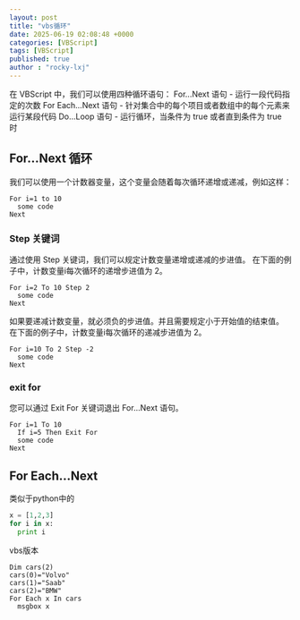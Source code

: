 ```yaml
---
layout: post
title: "vbs循环"
date: 2025-06-19 02:08:48 +0000
categories: [VBScript]
tags: [VBScript]
published: true
author : "rocky-lxj"
---
```

在 VBScript 中，我们可以使用四种循环语句：
For...Next 语句 - 运行一段代码指定的次数
For Each...Next 语句 - 针对集合中的每个项目或者数组中的每个元素来运行某段代码
Do...Loop 语句 - 运行循环，当条件为 true 或者直到条件为 true 时

## For...Next 循环
我们可以使用一个计数器变量，这个变量会随着每次循环递增或递减，例如这样：
```
For i=1 to 10
  some code
Next
```
### Step 关键词
通过使用 Step 关键词，我们可以规定计数变量递增或递减的步进值。
在下面的例子中，计数变量i每次循环的递增步进值为 2。
```
For i=2 To 10 Step 2
  some code
Next
```
如果要递减计数变量，就必须负的步进值。并且需要规定小于开始值的结束值。
在下面的例子中，计数变量i每次循环的递减步进值为 2。
```
For i=10 To 2 Step -2
  some code
Next
```
### exit for
您可以通过 Exit For 关键词退出 For...Next 语句。
```
For i=1 To 10
  If i=5 Then Exit For
  some code
Next
```

## For Each...Next
类似于python中的
```python
x = [1,2,3]
for i in x:
  print i
```
vbs版本
```
Dim cars(2)
cars(0)="Volvo"
cars(1)="Saab"
cars(2)="BMW"
For Each x In cars
  msgbox x
```
